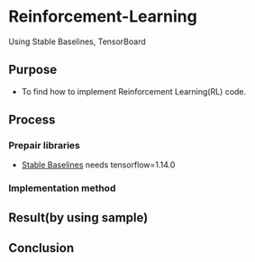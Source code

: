 # Reinforcement-Learning
Using Stable Baselines, TensorBoard

## Purpose

* To find how to implement Reinforcement Learning(RL) code.

## Process

### Prepair libraries
* [Stable Baselines](https://stable-baselines.readthedocs.io/en/master/) needs tensorflow=1.14.0

### Implementation method

## Result(by using sample)

## Conclusion

